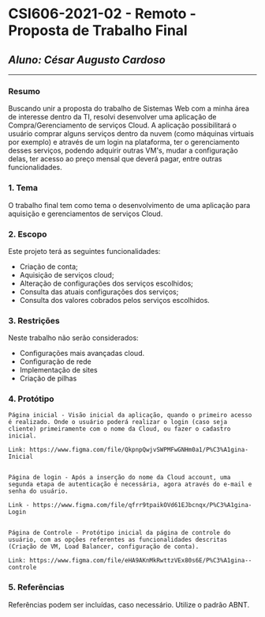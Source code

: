 # **CSI606-2021-02 - Remoto - Proposta de Trabalho Final**

## *Aluno: César Augusto Cardoso*

--------------

<!-- Descrever um resumo sobre o trabalho. -->

### Resumo

  Buscando unir a proposta do trabalho de Sistemas Web com a minha área de interesse dentro da TI, resolvi desenvolver uma aplicação de Compra/Gerenciamento de serviços Cloud. A aplicação possibilitará o usuário comprar alguns serviços dentro da nuvem (como máquinas virtuais por exemplo) e através de um login na plataforma, ter o gerenciamento desses serviços, podendo adquirir outras VM's, mudar a configuração delas, ter acesso ao preço mensal que deverá pagar, entre outras funcionalidades.

<!-- Apresentar o tema. -->
### 1. Tema

  O trabalho final tem como tema o desenvolvimento de uma aplicação para aquisição e gerenciamentos de serviços Cloud.

<!-- Descrever e limitar o escopo da aplicação. -->
### 2. Escopo

  Este projeto terá as seguintes funcionalidades:

  - Criação de conta;
  - Aquisição de serviços cloud;
  - Alteração de configurações dos serviços escolhidos;
  - Consulta das atuais configurações dos serviços;
  - Consulta dos valores cobrados pelos serviços escolhidos.

<!-- Apresentar restrições de funcionalidadeBasics – Figma e de escopo. -->
### 3. Restrições

  Neste trabalho não serão considerados:

  - Configurações mais avançadas cloud.
  - Configuração de rede
  - Implementação de sites
  - Criação de pilhas

<!-- Construir alguns protótipos para a aplicação, disponibilizá-los no Github e descrever o que foi considerado. //-->
### 4. Protótipo

    Página inicial - Visão inicial da aplicação, quando o primeiro acesso é realizado. Onde o usuário poderá realizar o login (caso seja cliente) primeiramente com o nome da Cloud, ou fazer o cadastro inicial.

    Link: https://www.figma.com/file/QkpnpQwjvSWPMFwGNHm0a1/P%C3%A1gina-Inicial


    Página de login - Após a inserção do nome da Cloud account, uma segunda etapa de autenticação é necessária, agora através do e-mail e senha do usuário.

    Link - https://www.figma.com/file/qfrr9tpaikOVd61EJbcnqx/P%C3%A1gina-Login


    Página de Controle - Protótipo inicial da página de controle do usuário, com as opções referentes as funcionalidades descritas (Criação de VM, Load Balancer, configuração de conta).

    Link: https://www.figma.com/file/eHA9AKnMkRwttzVEx80s6E/P%C3%A1gina--controle



### 5. Referências

  Referências podem ser incluídas, caso necessário. Utilize o padrão ABNT.
